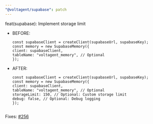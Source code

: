 ```yaml
---
"@voltagent/supabase": patch
---
```


feat(supabase): Implement storage limit

- BEFORE:

  ```
  const supabaseClient = createClient(supabaseUrl, supabaseKey);
  const memory = new SupabaseMemory({
  client: supabaseClient,
  tableName: "voltagent_memory", // Optional
  });

  ```

- AFTER:

  ```
  const supabaseClient = createClient(supabaseUrl, supabaseKey);
  const memory = new SupabaseMemory({
  client: supabaseClient,
  tableName: "voltagent_memory", // Optional
  storageLimit: 150, // Optional: Custom storage limit
  debug: false, // Optional: Debug logging
  });


  ```

Fixes: [#256](https://github.com/VoltAgent/voltagent/issues/254)
